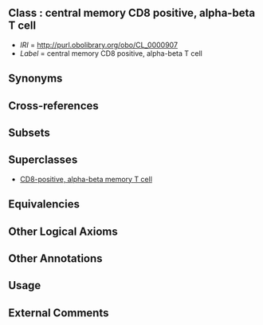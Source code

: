 
## Class : central memory CD8 positive, alpha-beta T cell

 * *IRI* = http://purl.obolibrary.org/obo/CL_0000907
 * *Label* = central memory CD8 positive, alpha-beta T cell

## Synonyms


## Cross-references


## Subsets


## Superclasses

 * [CD8-positive, alpha-beta memory T cell](../../CL/09/CL_0000909.md)

## Equivalencies


## Other Logical Axioms


## Other Annotations


## Usage


## External Comments

